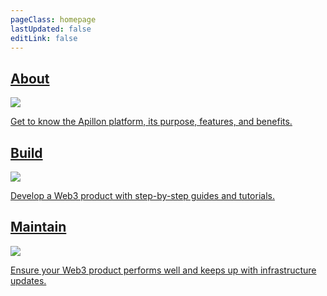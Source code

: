 ```yaml
---
pageClass: homepage
lastUpdated: false
editLink: false
---
```

<div class="homepage_content">
	<div class="homepage_container">
		<a class="homepage_item" href="/about/1-navigation.html">
			<div class="homepage_title">
				<h2>About</h2>
				<img src="/assets/arrow-right.svg" />
			</div>
			<p>Get to know the Apillon platform, its purpose, features, and benefits.</p>
		</a>
		<a class="homepage_item" href="/build/1-good-to-know.html">
			<div class="homepage_title">
				<h2>Build</h2>
				<img src="/assets/arrow-right.svg" />
			</div>
			<p>Develop a Web3 product with step-by-step guides and tutorials.</p>
		</a>
		<a class="homepage_item" href="/maintain/">
			<div class="homepage_title">
				<h2>Maintain</h2>
				<img src="/assets/arrow-right.svg" />
			</div>
			<p>Ensure your Web3 product performs well and keeps up with infrastructure updates.</p>
		</a>
	</div>
</div>
